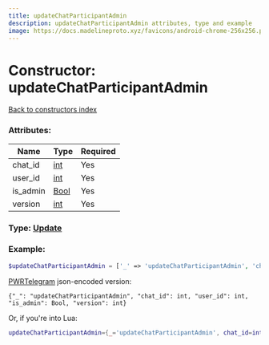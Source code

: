 ```yaml
---
title: updateChatParticipantAdmin
description: updateChatParticipantAdmin attributes, type and example
image: https://docs.madelineproto.xyz/favicons/android-chrome-256x256.png
---
```

# Constructor: updateChatParticipantAdmin  
[Back to constructors index](index.md)



### Attributes:

| Name     |    Type       | Required |
|----------|---------------|----------|
|chat\_id|[int](../types/int.md) | Yes|
|user\_id|[int](../types/int.md) | Yes|
|is\_admin|[Bool](../types/Bool.md) | Yes|
|version|[int](../types/int.md) | Yes|



### Type: [Update](../types/Update.md)


### Example:

```php
$updateChatParticipantAdmin = ['_' => 'updateChatParticipantAdmin', 'chat_id' => int, 'user_id' => int, 'is_admin' => Bool, 'version' => int];
```  

[PWRTelegram](https://pwrtelegram.xyz) json-encoded version:

```
{"_": "updateChatParticipantAdmin", "chat_id": int, "user_id": int, "is_admin": Bool, "version": int}
```


Or, if you're into Lua:

```lua
updateChatParticipantAdmin={_='updateChatParticipantAdmin', chat_id=int, user_id=int, is_admin=Bool, version=int}

```


